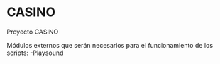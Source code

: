 # CASINO
Proyecto CASINO

Módulos externos que serán necesarios para el funcionamiento de los scripts:
-Playsound

